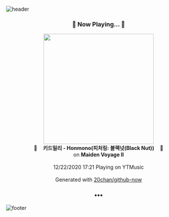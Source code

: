 ![header](https://capsule-render.vercel.app/api?type=wave&height=170&section=header&text=Hi.%20I'm%20SHIFT&fontColor=090707&fontAlignX=45&fontAlignY=65&fontSize=100)

<h3 align="center">🎵 Now Playing... 🎵</h3>
<p align="center">
  <a href="https://music.youtube.com/channel/UCYzWVpdZqtp6Ihtzy4_9M3g">
    <img width="300" src="https://lh3.googleusercontent.com/JTKrs5_o9lfQnJkbe5GB3yWgzveStdIgtAJbd72fJ2I5GNtNrleB8qCyZIDyK1VG6s_Iah1LioS2CJNP">
  </a>
  <br>
  🎵&nbsp&nbsp&nbsp <b>키드밀리 - Honmono(피처링: 블랙넛(Black Nut))</b> &nbsp&nbsp&nbsp🎵
  <br>
  on <b>Maiden Voyage Ⅱ</b>
  
  <br />
  <br />
  12/22/2020 17:21 Playing on YTMusic
  <br />
  <br />
  Generated with <a href="https://github.com/20chan/github-now">20chan/github-now</a>
</p>

<h3 align="center">•••</h3>

![footer](https://capsule-render.vercel.app/api?type=wave&height=150&section=footer)
